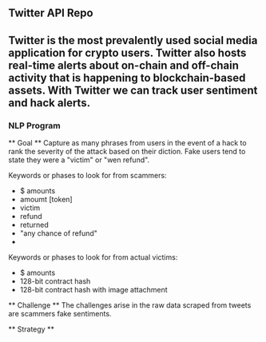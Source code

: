 ## Twitter API Repo

Twitter is the most prevalently used social media application for crypto users. Twitter also hosts real-time alerts about on-chain and off-chain activity that is happening to blockchain-based assets. With Twitter we can track user sentiment and hack alerts.
- 

### NLP Program
** Goal **
Capture as many phrases from users in the event of a hack to rank the severity of the attack based on their diction. Fake users tend to state they were a "victim" or "wen refund". 

Keywords or phases to look for from scammers:
- $ amounts
-  amoumt [token]
- victim
- refund
- returned
- "any chance of refund"
- 

Keywords or phases to look for from actual victims:
- $ amounts
- 128-bit contract hash
- 128-bit contract hash with image attachment

** Challenge **
The challenges arise in the raw data scraped from tweets are scammers fake sentiments. 

** Strategy **

